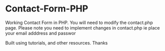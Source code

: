 # Contact-Form-PHP
Working Contact Form in PHP. You will need to modify the contact.php page. Please note you need to implement changes in contact.php ie place your email adddress and passwor

Built using tutorials, and  other resources.
Thanks
